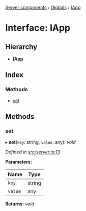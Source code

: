 [Server components](../README.md) › [Globals](../globals.md) › [IApp](iapp.md)

# Interface: IApp

## Hierarchy

* **IApp**

## Index

### Methods

* [set](iapp.md#set)

## Methods

###  set

▸ **set**(`key`: string, `value`: any): *void*

*Defined in [src/server.ts:13](https://github.com/nodulusteam/methodus.dev/blob/58b1bce/modules/platform/server/src/server.ts#L13)*

**Parameters:**

Name | Type |
------ | ------ |
`key` | string |
`value` | any |

**Returns:** *void*

